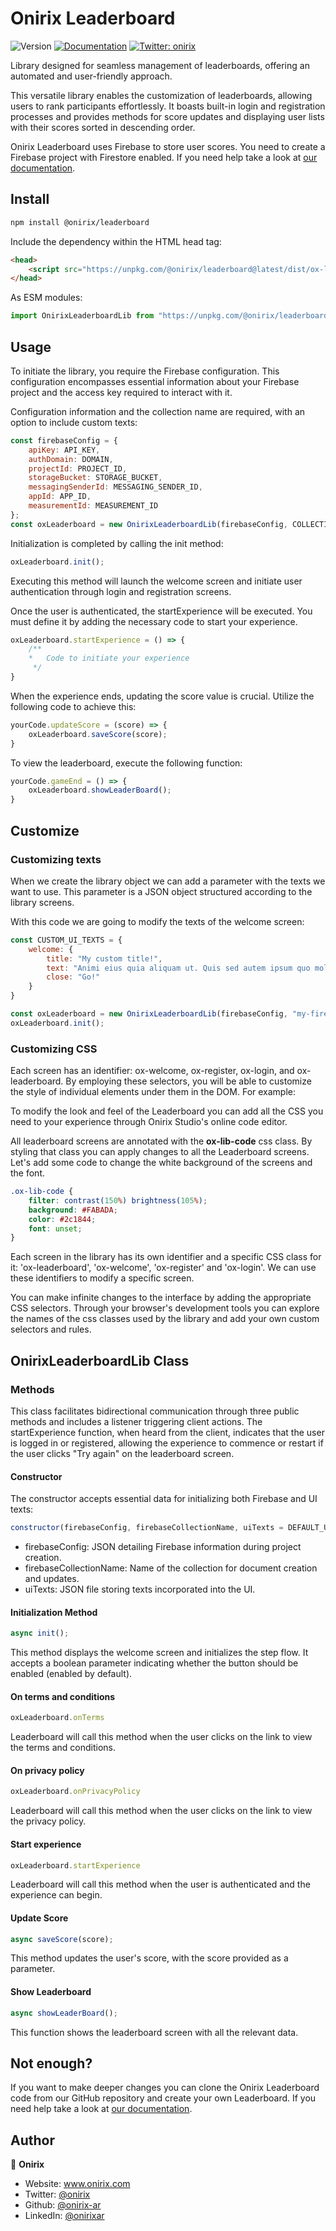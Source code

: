 # Onirix Leaderboard

![Version](https://img.shields.io/badge/version-1.0.0-blue.svg?cacheSeconds=2592000)
[![Documentation](https://img.shields.io/badge/documentation-yes-brightgreen.svg)](https://docs.onirix.com/tutorials/onirix-leaderboard)
[![Twitter: onirix](https://img.shields.io/twitter/follow/onirix.svg?style=social)](https://twitter.com/onirix)

Library designed for seamless management of leaderboards, offering an automated and user-friendly approach.

This versatile library enables the customization of leaderboards, allowing users to rank participants effortlessly. It boasts built-in login and registration processes and provides methods for score updates and displaying user lists with their scores sorted in descending order.

Onirix Leaderboard uses Firebase to store user scores. You need to create a Firebase project with Firestore enabled. If you need help take a look at [our documentation](https://docs.onirix.com/tutorials/onirix-leaderboard).

## Install

```sh
npm install @onirix/leaderboard
```

Include the dependency within the HTML head tag:

```html
<head>
    <script src="https://unpkg.com/@onirix/leaderboard@latest/dist/ox-leaderboard-lib.umd.js"/>
</head>
```

As ESM modules:

```js
import OnirixLeaderboardLib from "https://unpkg.com/@onirix/leaderboard@latest/dist/ox-leaderboard-lib.umd.js";
```

## Usage

To initiate the library, you require the Firebase configuration. This configuration encompasses essential information about your Firebase project and the access key required to interact with it.

Configuration information and the collection name are required, with an option to include custom texts:

```js
const firebaseConfig = {
    apiKey: API_KEY,
    authDomain: DOMAIN,
    projectId: PROJECT_ID,
    storageBucket: STORAGE_BUCKET,
    messagingSenderId: MESSAGING_SENDER_ID,
    appId: APP_ID,
    measurementId: MEASUREMENT_ID
};
const oxLeaderboard = new OnirixLeaderboardLib(firebaseConfig, COLLECTION_NAME);
```

Initialization is completed by calling the init method:

```js
oxLeaderboard.init();
```

Executing this method will launch the welcome screen and initiate user authentication through login and registration screens.

Once the user is authenticated, the startExperience will be executed. You must define it by adding the necessary code to start your experience.

```js
oxLeaderboard.startExperience = () => {
    /**
    *   Code to initiate your experience
     */
}
```

When the experience ends, updating the score value is crucial. Utilize the following code to achieve this:

```js
yourCode.updateScore = (score) => {
    oxLeaderboard.saveScore(score);
}
```

To view the leaderboard, execute the following function:

```js
yourCode.gameEnd = () => {
    oxLeaderboard.showLeaderBoard();
}
```
## Customize

### Customizing texts

When we create the library object we can add a parameter with the texts we want to use. This parameter is a JSON object structured according to the library screens.

With this code we are going to modify the texts of the welcome screen:

```js
const CUSTOM_UI_TEXTS = {
    welcome: {
        title: "My custom title!",
        text: "Animi eius quia aliquam ut. Quis sed autem ipsum quo molestiae voluptas a unde veniam. Asperiores modi maiores ipsa harum delectus. Temporibus quae sint.",
        close: "Go!"
    }
}

const oxLeaderboard = new OnirixLeaderboardLib(firebaseConfig, "my-firebase-collection", CUSTOM_UI_TEXTS);
oxLeaderboard.init();
```

### Customizing CSS

Each screen has an identifier: ox-welcome, ox-register, ox-login, and ox-leaderboard. By employing these selectors, you will be able to customize the style of individual elements under them in the DOM. For example:

To modify the look and feel of the Leaderboard you can add all the CSS you need to your experience through Onirix Studio's online code editor.

All leaderboard screens are annotated with the **ox-lib-code** css class. By styling that class you can apply changes to all the Leaderboard screens. Let's add some code to change the white background of the screens and the font.

```css
.ox-lib-code {
    filter: contrast(150%) brightness(105%);
    background: #FABADA;
    color: #2c1844;
    font: unset;
}
```

Each screen in the library has its own identifier and a specific CSS class for it: 'ox-leaderboard', 'ox-welcome', 'ox-register' and 'ox-login'. We can use these identifiers to modify a specific screen. 

You can make infinite changes to the interface by adding the appropriate CSS selectors. Through your browser's development tools you can explore the names of the css classes used by the library and add your own custom selectors and rules.

## OnirixLeaderboardLib Class

### Methods

This class facilitates bidirectional communication through three public methods and includes a listener triggering client actions. The startExperience function, when heard from the client, indicates that the user is logged in or registered, allowing the experience to commence or restart if the user clicks "Try again" on the leaderboard screen.

#### Constructor

The constructor accepts essential data for initializing both Firebase and UI texts:

```js
constructor(firebaseConfig, firebaseCollectionName, uiTexts = DEFAULT_UI_TEXTS);
```

- firebaseConfig: JSON detailing Firebase information during project creation.
- firebaseCollectionName: Name of the collection for document creation and updates.
- uiTexts: JSON file storing texts incorporated into the UI.

#### Initialization Method

```js
async init();
```

This method displays the welcome screen and initializes the step flow. It accepts a boolean parameter indicating whether the button should be enabled (enabled by default).

#### On terms and conditions

```js
oxLeaderboard.onTerms
```

Leaderboard will call this method when the user clicks on the link to view the terms and conditions.

#### On privacy policy

```js
oxLeaderboard.onPrivacyPolicy
```

Leaderboard will call this method when the user clicks on the link to view the privacy policy.

#### Start experience

```js
oxLeaderboard.startExperience
```

Leaderboard will call this method when the user is authenticated and the experience can begin.

#### Update Score

```js
async saveScore(score);
```

This method updates the user's score, with the score provided as a parameter.

#### Show Leaderboard

```js
async showLeaderBoard();
```

This function shows the leaderboard screen with all the relevant data.

## Not enough?

If you want to make deeper changes you can clone the Onirix Leaderboard code from our GitHub repository and create your own Leaderboard.
If you need help take a look at [our documentation](https://docs.onirix.com/tutorials/onirix-leaderboard).

## Author

👤 **Onirix**

* Website: www.onirix.com
* Twitter: [@onirix](https://twitter.com/onirix)
* Github: [@onirix-ar](https://github.com/onirix-ar)
* LinkedIn: [@onirixar](https://linkedin.com/in/onirixar)
